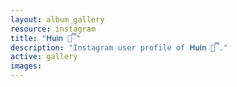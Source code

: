 ```yaml
---
layout: album_gallery
resource: instagram
title: "𝐇𝐮𝐢𝐧 🐰ྀི"
description: "Instagram user profile of 𝐇𝐮𝐢𝐧 🐰ྀི."
active: gallery
images:
---
```

